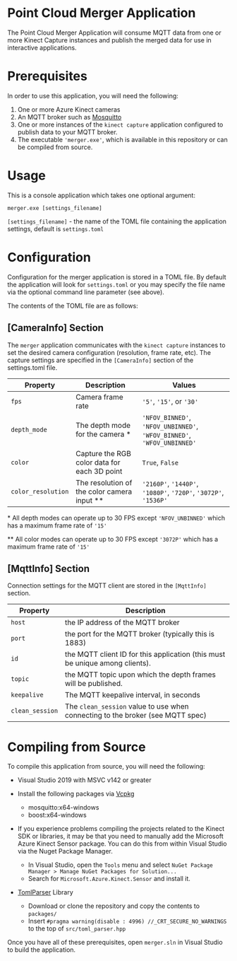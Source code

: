 # Point Cloud Merger Application

The Point Cloud Merger Application will consume MQTT data from one or more Kinect Capture instances and publish the merged data for use in interactive applications.

# Prerequisites

In order to use this application, you will need the following:

1. One or more Azure Kinect cameras
1. An MQTT broker such as [Mosquitto](https://mosquitto.org)
1. One or more instances of the `kinect capture` application configured to publish data to your MQTT broker.
1. The executable `'merger.exe'`, which is available in this repository or can be compiled from source.


# Usage

This is a console application which takes one optional argument:

```
merger.exe [settings_filename]
```

`[settings_filename]` - the name of the TOML file containing the application settings, default is `settings.toml`


# Configuration

Configuration for the merger application is stored in a TOML file. By default the application will look for `settings.toml` or you may specify the file name via the optional command line parameter (see above).

The contents of the TOML file are as follows:

## [CameraInfo] Section

The `merger` application communicates with the `kinect capture` instances to set the desired camera configuration (resolution, frame rate, etc). The capture settings are specified in the `[CameraInfo]` section of the settings.toml file.


| Property | Description | Values |
| ---- | --- | --- |
| `fps` | Camera frame rate | `'5'`, `'15'`, or `'30'` |
| `depth_mode` | The depth mode for the camera * | `'NFOV_BINNED'`, `'NFOV_UNBINNED'`, `'WFOV_BINNED'`, `'WFOV_UNBINNED'` |
| `color` | Capture the RGB color data for each 3D point | `True`, `False` |
| `color_resolution` | The resolution of the color camera input ** | `'2160P'`, `'1440P'`, `'1080P'`, `'720P'`, `'3072P'`, `'1536P'` |

\* All depth modes can operate up to 30 FPS except `'NFOV_UNBINNED'` which has a maximum frame rate of `'15'`

** All color modes can operate up to 30 FPS except `'3072P'` which has a maximum frame rate of `'15'`


## [MqttInfo] Section

Connection settings for the MQTT client are stored in the `[MqttInfo]` section.

| Property | Description |
| ---- | --- |
| `host` | the IP address of the MQTT broker |
| `port` | the port for the MQTT broker (typically this is 1883) |
| `id` | the MQTT client ID for this application (this must be unique among clients). |
| `topic` | the MQTT topic upon which the depth frames will be published. |
| `keepalive` | The MQTT keepalive interval, in seconds |
| `clean_session` | The `clean_session` value to use when connecting to the broker (see MQTT spec)


# Compiling from Source

To compile this application from source, you will need the following:

+ Visual Studio 2019 with MSVC v142 or greater

+ Install the following packages via [Vcpkg](https://github.com/microsoft/vcpkg) 
  + mosquitto:x64-windows
  + boost:x64-windows

+ If you experience problems compiling the projects related to the Kinect SDK or libraries, it may be that you need to   manually add the Microsoft Azure Kinect Sensor package. You can do this from within Visual Studio via the Nuget Package   Manager.
  + In Visual Studio, open the `Tools` menu and select `NuGet Package Manager > Manage NuGet Packages for Solution...`
  + Search for `Microsoft.Azure.Kinect.Sensor` and install it.

+ [TomlParser](https://github.com/ToruNiina/TOMLParser) Library
  + Download or clone the repository and copy the contents to ```packages/```
  + Insert ```#pragma warning(disable : 4996) //_CRT_SECURE_NO_WARNINGS``` to the top of ```src/toml_parser.hpp```

Once you have all of these prerequisites, open `merger.sln` in Visual Studio to build the application.
